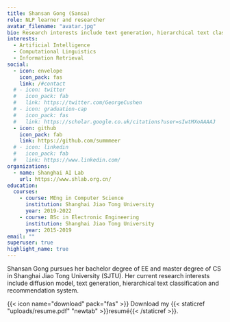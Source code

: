 ```yaml
---
title: Shansan Gong (Sansa)
role: NLP learner and researcher
avatar_filename: "avatar.jpg"
bio: Research interests include text generation, hierarchical text classification and recommendation system.
interests:
  - Artificial Intelligence
  - Computational Linguistics
  - Information Retrieval
social:
  - icon: envelope
    icon_pack: fas
    link: /#contact
  # - icon: twitter
  #   icon_pack: fab
  #   link: https://twitter.com/GeorgeCushen
  # - icon: graduation-cap
  #   icon_pack: fas
  #   link: https://scholar.google.co.uk/citations?user=sIwtMXoAAAAJ
  - icon: github
    icon_pack: fab
    link: https://github.com/summmeer
  # - icon: linkedin
  #   icon_pack: fab
  #   link: https://www.linkedin.com/
organizations:
  - name: Shanghai AI Lab
    url: https://www.shlab.org.cn/
education:
  courses:
    - course: MEng in Computer Science
      institution: Shanghai Jiao Tong University
      year: 2019-2022
    - course: BSc in Electronic Engineering
      institution: Shanghai Jiao Tong University
      year: 2015-2019
email: ""
superuser: true
highlight_name: true
---
```


Shansan Gong pursues her bachelor degree of EE and master degree of CS in Shanghai Jiao Tong University (SJTU). Her current research interests include diffusion model, text generation, hierarchical text classification and recommendation system.

{{< icon name="download" pack="fas" >}} Download my {{< staticref "uploads/resume.pdf" "newtab" >}}resumé{{< /staticref >}}.
